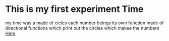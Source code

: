 # This is my first experiment Time

my time was a made of cicles each number beings its own function made of directional functions which print out the circles which makee the numbers
[Here](/Time_2025_05_30_20_20_47/index.html)
